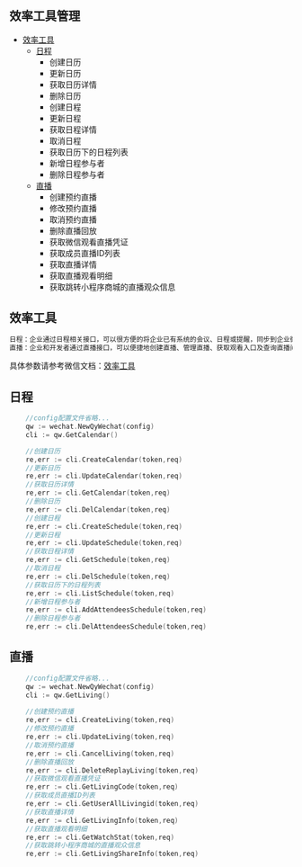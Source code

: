 ## 效率工具管理

- [效率工具](#效率工具)
    - [日程](#日程)
        - 创建日历
        - 更新日历
        - 获取日历详情
        - 删除日历
        - 创建日程
        - 更新日程
        - 获取日程详情
        - 取消日程
        - 获取日历下的日程列表
        - 新增日程参与者
        - 删除日程参与者
    - [直播](#直播)
        - 创建预约直播
        - 修改预约直播
        - 取消预约直播
        - 删除直播回放
        - 获取微信观看直播凭证
        - 获取成员直播ID列表
        - 获取直播详情
        - 获取直播观看明细
        - 获取跳转小程序商城的直播观众信息

## 效率工具

```go
日程：企业通过日程相关接口，可以很方便的将企业已有系统的会议、日程或提醒，同步到企业微信日历本
直播：企业和开发者通过直播接口，可以便捷地创建直播、管理直播、获取观看入口及查询直播间明细和统计信息。

```

具体参数请参考微信文档：[效率工具](https://developer.work.weixin.qq.com/document/path/93624)

## 日程
```go
    //config配置文件省略...
    qw := wechat.NewQyWechat(config)
    cli := qw.GetCalendar()

    //创建日历
    re,err := cli.CreateCalendar(token,req)
    //更新日历
    re,err := cli.UpdateCalendar(token,req)
    //获取日历详情
    re,err := cli.GetCalendar(token,req)
    //删除日历
    re,err := cli.DelCalendar(token,req)
    //创建日程
    re,err := cli.CreateSchedule(token,req)
    //更新日程
    re,err := cli.UpdateSchedule(token,req)
    //获取日程详情
    re,err := cli.GetSchedule(token,req)
    //取消日程
    re,err := cli.DelSchedule(token,req)
    //获取日历下的日程列表
    re,err := cli.ListSchedule(token,req)
    //新增日程参与者
    re,err := cli.AddAttendeesSchedule(token,req)
    //删除日程参与者
    re,err := cli.DelAttendeesSchedule(token,req)
```

## 直播
```go
    //config配置文件省略...
    qw := wechat.NewQyWechat(config)
    cli := qw.GetLiving()
    
    //创建预约直播
    re,err := cli.CreateLiving(token,req)
    //修改预约直播
    re,err := cli.UpdateLiving(token,req)
    //取消预约直播
    re,err := cli.CancelLiving(token,req)
    //删除直播回放
    re,err := cli.DeleteReplayLiving(token,req)
    //获取微信观看直播凭证
    re,err := cli.GetLivingCode(token,req)
    //获取成员直播ID列表
    re,err := cli.GetUserAllLivingid(token,req)
    //获取直播详情
    re,err := cli.GetLivingInfo(token,req)
    //获取直播观看明细
    re,err := cli.GetWatchStat(token,req)
    //获取跳转小程序商城的直播观众信息
    re,err := cli.GetLivingShareInfo(token,req)

```
